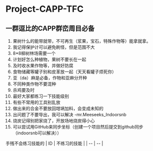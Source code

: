 # Project-CAPP-TFC
## 一群逗比的CAPP群峦周目必备
 1. 果树什么的能带就带，不可再生（浆果，宝石，特殊作物等）能拿就拿。
 2. 我记得保护计可以避免刷怪，但是范围不大
 3. 8*8柳树林场需要一个
 4. 计划好怎么种植物，果树不要长在一起
 5. 及时收水果作物等，并做好防腐
 6. 食物储藏等罐子别和皮革放一起（天天看罐子烦死你）
 7. 亚（da）麻是必备，作物和亚麻分开种
 8. 不同种类作物不要混种
 9. 杀鸡要及时
 10. 最好大家都练习一下技能级别
 11. 有些不常用的工具别乱放
 12. 做出来的合金不要放回坩埚加料，会变成未知的
 13. 出问题了不要导出，我可以解决 -mr.Meeseeks_Indoorsnb
 14. 烧炭记得别把家烧了，开放场地烧炭得小心
 15. 可以尝试用GitHub来同步坐标（创建一个项目然后提交到github同步（indoorsnb可以解决））

手残不会练习技能的
| ID | 不练习的技能 | 
| -- | -- |
